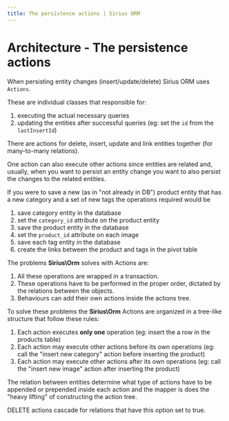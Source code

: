 ```yaml
---
title: The persistence actions | Sirius ORM
---
```


# Architecture - The persistence actions

When persisting entity changes (insert/update/delete) Sirius ORM uses `Actions`. 

These are individual classes that responsible for:

1. executing the actual necessary queries
2. updating the entities after successful queries (eg: set the `id` from the `lastInsertId`)

There are actions for delete, insert, update and link entities together (for many-to-many relations).

One action can also execute other actions since entities are related and, usually, when you want to persist
an entity change you want to also persist the changes to the related entities.

If you were to save a new (as in "not already in DB") product entity that has a new category and a set of new tags the operations required would be

1. save category entity in the database
2. set the `category_id` attribute on the product entity
3. save the product entity in the database
4. set the `product_id` attribute on each image
5. save each tag entity in the database
6. create the links between the product and tags in the pivot table

The problems **Sirius\Orm** solves with Actions are:

1. All these operations are wrapped in a transaction.
2. These operations have to be performed in the proper order, dictated by the
relations between the objects.
3. Behaviours can add their own actions inside the actions tree.

To solve these problems the **Sirius\Orm** Actions are organized in a tree-like
structure that follow these rules:

1. Each action executes **only one** operation 
(eg: insert the a row in the products table)
2. Each action may execute other actions before its own operations
(eg: call the "insert new category" action before inserting the product)
3. Each action may execute other actions after its own operations
(eg: call the "insert new image" action after inserting the product)

The relation between entities determine what type of actions have to be appended or prepended inside each action and the mapper is does the "heavy lifting" of constructing the action tree.

DELETE actions cascade for relations that have this option set to true.
